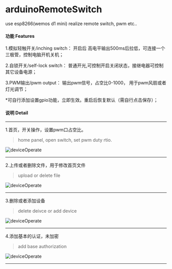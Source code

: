 # arduinoRemoteSwitch
use esp8266(wemos d1 mini) realize remote switch, pwm etc..

#### 功能 Features
1.模拟轻触开关/inching switch： 开启后 高电平输出500ms后拉低，可连接一个三极管，控制电脑开机关机；

2.自锁开关/self-lock switch： 普通开光,可控制开启关闭状态，接继电器可控制其它设备电源；

3.PWM输出/pwm output： 输出pwm信号，占空比0-1000， 用于pwm风扇或者灯光调节；


*可自行添加设置gpio功能，立即生效。重启后恢复默认（需自行点击保存）；

#### 说明 Detail
***

1.首页，开关操作，设置pwm口占空比。
>home panel, open switch, set pwm duty rtio.

![deviceOperate](https://github.com/oocco/arduinoRemoteSwitch/blob/master/readme/homePanel.gif)
***

2.上传或者删除文件，用于修改首页文件
>upload or delete file

![deviceOperate](https://github.com/oocco/arduinoRemoteSwitch/blob/master/readme/filePanel.gif)
***

3.删除或者添加设备
>delete deivce or add device

![deviceOperate](https://github.com/oocco/arduinoRemoteSwitch/blob/master/readme/deviceOperate.gif)
***

4.添加基本的认证，未加密
>add base authorization

![deviceOperate](https://github.com/oocco/arduinoRemoteSwitch/blob/master/readme/passwordSet.gif)
***


